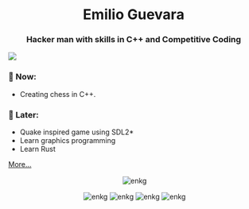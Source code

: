 <h1 align="center">Emilio Guevara</h1>
<h3 align="center">Hacker man with skills in C++ and Competitive Coding</h3>

![](https://komarev.com/ghpvc/?username=enkg60)

### 💬 Now:
* Creating chess in C++.

### 💭 Later:
* Quake inspired game using SDL2*
* Learn graphics programming
* Learn Rust

[More...](./todo.md)

<p align="center">&nbsp;<img align="center" src="https://github-readme-stats.vercel.app/api?username=enkg60&theme=solarized-light&show_icons=true&hide_border=false&count_private=false" alt="enkg" /></p>

<p align="center">&nbsp;<img align="center" src="https://img.shields.io/badge/c++-%2300599C.svg?style=for-the-badge&logo=c%2B%2B&logoColor=white" alt="enkg" align="center">&nbsp;<img align="center" src="https://img.shields.io/badge/orgmode-%2377AA99.svg?style=for-the-badge&logo=org&logoColor=white" alt="enkg" align="center">&nbsp;<img align="center" src="https://img.shields.io/badge/github%20pages-121013?style=for-the-badge&logo=github&logoColor=white" alt="enkg" align="center">&nbsp;<img align="center" src="https://img.shields.io/badge/c%23-%23239120.svg?style=for-the-badge&logo=csharp&logoColor=white" alt="enkg" /></p>

<!-- ![](https://github-readme-stats.vercel.app/api?username=enkg60&theme=onedark&hide_border=true&include_all_commits=false&count_private=false)<br/> -->

<!-- Proudly created with GPRM ( https://gprm.itsvg.in ) -->

<!--
![enkg60's Streak](https://github-readme-streak-stats.herokuapp.com/?user=enkg60&theme=solarized-light&hide_border=false) ![enkg60's Top Languages](https://github-readme-stats.vercel.app/api/top-langs/?username=enkg60&theme=solarized-light&show_icons=true&hide_border=false&layout=compact) 
# 💬 Now:
- Creating chess in C++.

# 💭 Later:
- Quake inspired game using SDL2
- Learn graphics programming

# 💤 Previously:
**enkg60/enkg60** is a ✨ _special_ ✨ repository because its `README.md` (this file) appears on your GitHub profile.

Here are some ideas to get you started:

- 🔭 I’m currently working on ...
- 🌱 I’m currently learning ...
- 👯 I’m looking to collaborate on ...
- 🤔 I’m looking for help with ...
- 💬 Ask me about ...
- 📫 How to reach me: ...
- 😄 Pronouns: ...
- ⚡ Fun fact: ...
-->
